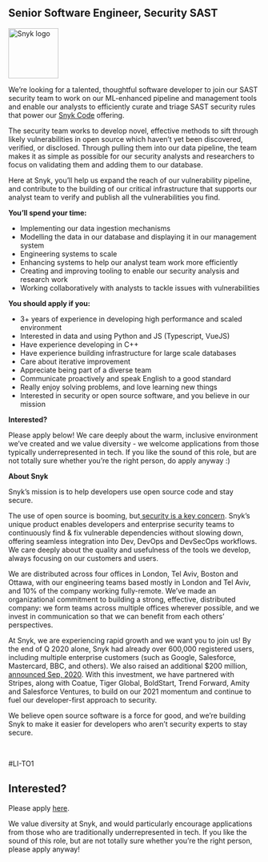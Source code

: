 Senior Software Engineer, Security SAST
---

<img src="https://res.cloudinary.com/snyk/image/upload/v1537345894/press-kit/brand/logo-black.png" width="100" alt="Snyk logo" />

<p><span style="font-weight: 400;">We’re looking for a talented, thoughtful software developer to join our SAST security team to work on our ML-enhanced pipeline and management tools and enable our analysts to efficiently curate and triage SAST security rules that power our </span><a href="https://snyk.io/blog/developer-first-sast-with-snyk-code/"><span style="font-weight: 400;">Snyk Code</span></a><span style="font-weight: 400;"> offering.&nbsp;</span></p>
<p><span style="font-weight: 400;">The security team works to develop novel, effective methods to sift through likely vulnerabilities in open source which haven’t yet been discovered, verified, or disclosed. Through pulling them into our data pipeline, the team makes it as simple as possible for our security analysts and researchers to focus on validating them and adding them to our database.</span></p>
<p><span style="font-weight: 400;">Here at Snyk, you’ll help us expand the reach of our vulnerability pipeline, and contribute to the building of our critical infrastructure that supports our analyst team to verify and publish all the vulnerabilities you find.&nbsp;</span></p>
<p><strong>You’ll spend your time:</strong></p>
<ul>
<li style="font-weight: 400;"><span style="font-weight: 400;">Implementing our data ingestion mechanisms</span></li>
<li style="font-weight: 400;"><span style="font-weight: 400;">Modelling the data in our database and displaying it in our management system</span></li>
<li style="font-weight: 400;"><span style="font-weight: 400;">Engineering systems to scale&nbsp;</span></li>
<li style="font-weight: 400;"><span style="font-weight: 400;">Enhancing systems to help our analyst team work more efficiently</span></li>
<li style="font-weight: 400;"><span style="font-weight: 400;">Creating and improving tooling to enable our security analysis and research work</span></li>
<li style="font-weight: 400;"><span style="font-weight: 400;">Working collaboratively with analysts to tackle issues with vulnerabilities</span></li>
</ul>
<p><strong>You should apply if you:</strong></p>
<ul>
<li style="font-weight: 400;"><span style="font-weight: 400;">3+ years of experience in developing high performance and scaled environment</span></li>
<li style="font-weight: 400;"><span style="font-weight: 400;">Interested in data and using Python and JS (Typescript, VueJS)</span></li>
<li style="font-weight: 400;"><span style="font-weight: 400;">Have experience developing in C++</span></li>
<li style="font-weight: 400;"><span style="font-weight: 400;">Have experience building infrastructure for large scale databases</span></li>
<li style="font-weight: 400;"><span style="font-weight: 400;">Care about iterative improvement</span></li>
<li style="font-weight: 400;"><span style="font-weight: 400;">Appreciate being part of a diverse team</span></li>
<li style="font-weight: 400;"><span style="font-weight: 400;">Communicate proactively and speak English to a good standard</span></li>
<li style="font-weight: 400;"><span style="font-weight: 400;">Really enjoy solving problems, and love learning new things</span></li>
<li style="font-weight: 400;"><span style="font-weight: 400;">Interested in security or open source software, and you believe in our mission</span></li>
</ul>
<p><strong>Interested?</strong></p>
<p><span style="font-weight: 400;">Please apply below! We care deeply about the warm, inclusive environment we’ve created and we value diversity - we welcome applications from those typically underrepresented in tech. If you like the sound of this role, but are not totally sure whether you’re the right person, do apply anyway :)</span></p>
<p><strong>About Snyk</strong></p>
<p><span style="font-weight: 400;">Snyk’s mission is to help developers use open source code and stay secure.&nbsp;</span></p>
<p><span style="font-weight: 400;">The use of open source is booming, but</span><a href="https://snyk.io/blog/devsecops-insights-2020/"> <span style="font-weight: 400;">security is a key concern</span></a><span style="font-weight: 400;">. Snyk’s unique product enables developers and enterprise security teams to continuously find &amp; fix vulnerable dependencies without slowing down, offering seamless integration into Dev, DevOps and DevSecOps workflows. We care deeply about the quality and usefulness of the tools we develop, always focusing on our customers and users.&nbsp;</span></p>
<p><span style="font-weight: 400;">We are distributed across four offices in London, Tel Aviv, Boston and Ottawa, with our engineering teams based mostly in London and Tel Aviv, and 10% of the company working fully-remote. We’ve made an organizational commitment to building a strong, effective, distributed company: we form teams across multiple offices wherever possible, and we invest in communication so that we can benefit from each others’ perspectives.&nbsp;</span></p>
<p><span style="font-weight: 400;">At Snyk, we are experiencing rapid growth and we want you to join us! By the end of Q 2020 alone, Snyk had already over 600,000 registered users, including multiple enterprise customers (such as Google, Salesforce, Mastercard, BBC, and others). We also raised an additional $200 million,</span><a href="https://snyk.io/blog/snyk-closes-200m-to-modernize-security-industry/"> <span style="font-weight: 400;">announced Sep, 2020</span></a><span style="font-weight: 400;">. With this investment, we have partnered with Stripes, along with Coatue, Tiger Global, BoldStart, Trend Forward, Amity and Salesforce Ventures, to build on our 2021 momentum and continue to fuel our developer-first approach to security.&nbsp;</span></p>
<p><span style="font-weight: 400;">We believe open source software is a force for good, and we’re building Snyk to make it easier for developers who aren’t security experts to stay secure.</span></p>
<p>&nbsp;</p>
<p><span style="font-weight: 400;">#LI-TO1</span></p>

Interested?
---

Please apply [here](https://boards.greenhouse.io/snyk/jobs/4901164002#app).

We value diversity at Snyk, and would particularly encourage applications from those who are traditionally underrepresented in tech.
If you like the sound of this role, but are not totally sure whether you’re the right person, please apply anyway!
